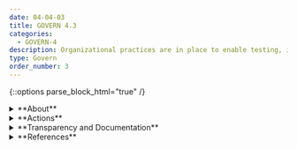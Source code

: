 ```yaml
---
date: 04-04-03
title: GOVERN 4.3
categories:
  - GOVERN-4
description: Organizational practices are in place to enable testing, identification of incidents, and information sharing.
type: Govern
order_number: 3
---
```

{::options parse_block_html="true" /}


<details>
<summary markdown="span">**About**</summary>
<br>
Organizations committed to risk management acknowledge the importance of identifying AI system limitations, detecting and tracking negative impacts and incidents, and sharing information about these issues with appropriate AI actors. Building organizational capacity requires policies and procedures connected to testing and inquiry. 

Issues such as concept drift, AI bias and discrimination, shortcut learning or underspecification are difficult to identify using standard AI testing processes. Organizations can institute in-house use and testing policies and procedures to identify and manage such issues. Efforts can take the form of pre-alpha or pre-beta testing, or deploying internally developed systems or products within the organization. Testing may entail limited and controlled in-house, or publicly available, AI system testbeds. 

Without policies and procedures that enable consistent testing practices, risk management efforts may be bypassed or ignored, exacerbating risks or leading to inconsistent risk management activities. 

Information sharing about impacts or incidents detected during testing or deployment can:
* draw attention to AI system risks, failures, abuses and misuses,
* allow organizations to benefit from insights based on a wide range of AI applications and implementations, and
* allow organizations to be more proactive in avoiding known failure modes.

</details>

<details>
<summary markdown="span">**Actions**</summary>
* Establish policies and procedures to facilitate and equip AI system testing.
* Establish organizational commitment to identifying AI system limitations and sharing of insights about limitations within appropriate AI actor groups.
* Establish policies for incident response.
* Establish guidelines for handling and access control related to AI system risks and performance. 

</details>

<details>
<summary markdown="span">**Transparency and Documentation**</summary>
<br>
**Organizations can document the following:**
- Did your organization address usability problems and test whether user interfaces served their intended purposes? Consulting the community or end users at the earliest stages of development to ensure there is transparency on the technology used and how it is deployed.
- Did your organization implement a risk management system to address risks involved in deploying the identified AI solution (e.g. personnel risk or changes to commercial objectives)?
- To what extent can users or parties affected by the outputs of the AI system test the AI system and provide feedback?

**AI Transparency Resources:**
- WEF Model AI Governance Framework Assessment 2020, [URL](https://www.pdpc.gov.sg/-/media/Files/PDPC/PDF-Files/Resource-for-Organisation/AI/SGModelAIGovFramework2.pdf).
- WEF Companion to the Model AI Governance Framework- 2020, [URL](https://www.pdpc.gov.sg/-/media/Files/PDPC/PDF-Files/Resource-for-Organisation/AI/SGIsago.pdf).

</details>

<details>
<summary markdown="span">**References**</summary>
<br>
S. McGregor, “Preventing Repeated Real World AI Failures by Cataloging Incidents: The AI Incident Database,” arXiv:2011.08512 [cs], Nov. 2020, arXiv:2011.08512. [URL](http://arxiv.org/abs/2011.08512)

C. Johnson, M. Badger, D. Waltermire, J. Snyder, and C. Skorupka, “Guide to cyber threat information sharing,” National Institute of Standards and Technology, NIST Special Publication 800-150, Nov 2016. [URL](https://doi.org/10.6028/NIST.SP.800-150)

BSA The Software Alliance (2021) Confronting Bias: BSA’s Framework to Build Trust in AI. [URL](https://www.bsa.org/reports/confronting-bias-bsas-framework-to-build-trust-in-ai)

</details>
